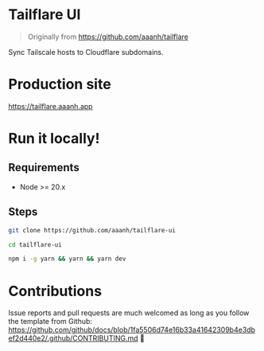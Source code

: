 # Tailflare UI

> Originally from https://github.com/aaanh/tailflare

Sync Tailscale hosts to Cloudflare subdomains.

# Production site

https://tailflare.aaanh.app

# Run it locally!

## Requirements

- Node >= 20.x

## Steps

```sh
git clone https://github.com/aaanh/tailflare-ui
```

```sh
cd tailflare-ui
```

```sh
npm i -g yarn && yarn && yarn dev
```

# Contributions

Issue reports and pull requests are much welcomed as long as you follow the template from Github: https://github.com/github/docs/blob/1fa5506d74e16b33a41642309b4e3dbef2d440e2/.github/CONTRIBUTING.md 🚀

